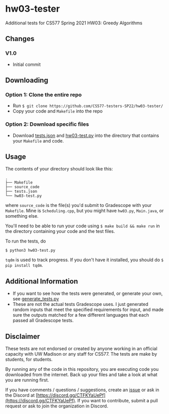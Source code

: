 # hw03-tester

Additional tests for CS577 Spring 2021 HW03: Greedy Algorithms

## Changes

### V1.0
 - Initial commit

## Downloading

### Option 1: Clone the entire repo

 - Run `$ git clone https://github.com/CS577-testers-SP22/hw03-tester/`
 - Copy your code and `Makefile` into the repo

### Option 2: Download specific files

 - Download [tests.json](tests.json) and [hw03-test.py](hw03-test.py) into the directory that contains your `Makefile` and code.


## Usage

The contents of your directory should look like this:

```shell
.
├── Makefile
├── source_code
├── tests.json
└── hw03-test.py
```

where `source_code` is the file(s) you'd submit to Gradescope with your `Makefile`. Mine is `Scheduling.cpp`, but you might have `hw03.py`, `Main.java`, or something else.

You'll need to be able to run your code using `$ make build && make run` in the directory containing your code and the test files.

To run the tests, do

```shell
$ python3 hw03-test.py
```

`tqdm` is used to track progress. If you don't have it installed, you should do `$ pip install tqdm`.

## Additional Information

 - If you want to see how the tests were generated, or generate your own, see [generate_tests.py](generate_tests.py)
 - These are not the actual tests Gradescope uses. I just generated random inputs that meet the specified requirements for input, and made sure the outputs matched for a few different languages that each passed all Gradescope tests.

## Disclaimer

These tests are not endorsed or created by anyone working in an official capacity with UW Madison or any staff for CS577. The tests are make by students, for students.

By running any of the code in this repository, you are executing code you downloaded from the internet. Back up your files and take a look at what you are running first.

If you have comments / questions / suggestions, create an [issue](/../../issues) or ask in the Discord at [https://discord.gg/CTFKYaUePf](https://discord.gg/CTFKYaUePf). If you want to contribute, submit a pull request or ask to join the organization in Discord.
